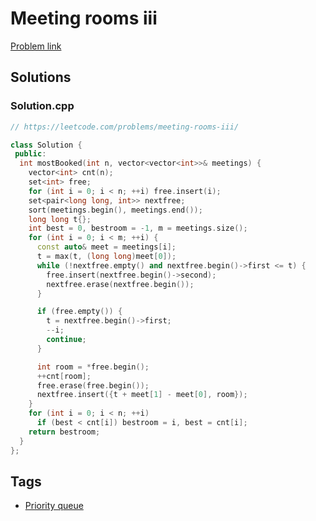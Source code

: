 # Meeting rooms iii

[Problem link](https://leetcode.com/problems/meeting-rooms-iii/)

## Solutions


### Solution.cpp
```cpp
// https://leetcode.com/problems/meeting-rooms-iii/

class Solution {
 public:
  int mostBooked(int n, vector<vector<int>>& meetings) {
    vector<int> cnt(n);
    set<int> free;
    for (int i = 0; i < n; ++i) free.insert(i);
    set<pair<long long, int>> nextfree;
    sort(meetings.begin(), meetings.end());
    long long t{};
    int best = 0, bestroom = -1, m = meetings.size();
    for (int i = 0; i < m; ++i) {
      const auto& meet = meetings[i];
      t = max(t, (long long)meet[0]);
      while (!nextfree.empty() and nextfree.begin()->first <= t) {
        free.insert(nextfree.begin()->second);
        nextfree.erase(nextfree.begin());
      }

      if (free.empty()) {
        t = nextfree.begin()->first;
        --i;
        continue;
      }

      int room = *free.begin();
      ++cnt[room];
      free.erase(free.begin());
      nextfree.insert({t + meet[1] - meet[0], room});
    }
    for (int i = 0; i < n; ++i)
      if (best < cnt[i]) bestroom = i, best = cnt[i];
    return bestroom;
  }
};
```
## Tags

* [Priority queue](/Collections/priority-queue.md#priority-queue)
